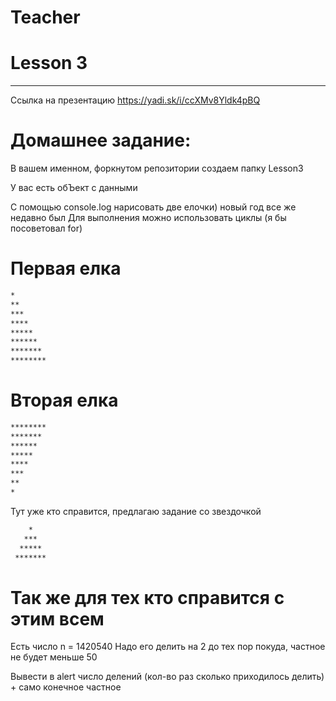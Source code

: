 # Teacher

# Lesson 3
-------------------------

Ссылка на презентацию https://yadi.sk/i/ccXMv8Yldk4pBQ

# Домашнее задание: 

В вашем именном, форкнутом репозитории создаем папку Lesson3

У вас есть обЪект с данными

С помощью console.log нарисовать две елочки) новый год все же недавно был
Для выполнения можно использовать циклы (я бы посоветовал for)

# Первая елка

```bash
*
**
***
****
*****
******
*******
********
```

# Вторая елка

```bash
********
*******
******
*****
****
***
**
*
```

Тут уже кто справится, предлагаю задание со звездочкой

```bash
    *
   ***
  *****
 *******
```


# Так же для тех кто справится с этим всем

Есть число n = 1420540
Надо его делить на 2 до тех пор покуда, частное не будет меньше 50

Вывести в alert число делений (кол-во раз сколько приходилось делить) + само конечное частное
